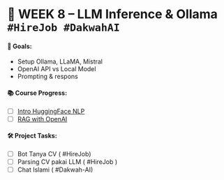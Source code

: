 # 📅 WEEK 8 – LLM Inference & Ollama `#HireJob #DakwahAI`
#### 🎯 Goals:
- Setup Ollama, LLaMA, Mistral
- OpenAI API vs Local Model
- Prompting & respons

#### 📚 Course Progress:
- [ ] [Intro HuggingFace NLP](https://huggingface.co/learn/nlp-course/chapter1)
- [ ] [RAG with OpenAI](https://platform.openai.com/docs/guides/retrieval)

#### 🛠️ Project Tasks:
- [ ] Bot Tanya CV ( #HireJob)
- [ ] Parsing CV pakai LLM ( #HireJob )
- [ ] Chat Islami ( #Dakwah-AI)
